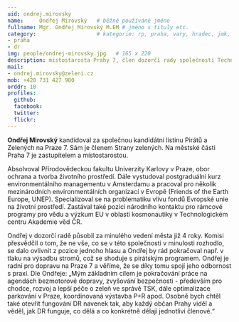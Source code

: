 ```yaml
---
uid: ondrej.mirovsky
name:     Ondřej Mirovský  	# běžně používáné jméno
fullname: Mgr. Ondřej Mirovský M.EM	# jméno s tituly etc.
category:                 	# kategorie: rp, praha, vary, hradec, jmk, senat
- praha
- dr
img: people/ondrej-mirovsky.jpg   # 165 x 220
description: místostarosta Prahy 7, člen dozorčí rady společnosti Technická správa komunikací, a.s..     	# kratký popis, max 160 znaků
mail:
- ondrej.mirovsky@zeleni.cz
mob: +420 731 427 980
orddr: 10
profiles:
  github:       
  facebook:    
  twitter: 		  
  flickr:		  
---
```


**Ondřej Mirovský** kandidoval za společnou kandidátní listinu Pirátů a Zelených na Praze 7. Sám je členem Strany zelených. Na městské části Praha 7 je zastupitelem a místostarostou. 

Absolvoval Přírodovědeckou fakultu Univerzity Karlovy v Praze, obor ochrana a tvorba životního prostředí. Dále vystudoval postgraduální kurz environmentálního managementu v Amsterdamu a pracoval pro několik mezinárodních environmentálních organizací v Evropě (Friends of the Earth Europe, UNEP). Specializoval se na problematiku vlivu fondů Evropské unie na životní prostředí. Zastával také pozici národního kontaktu pro rámcové programy pro vědu a výzkum EU v oblasti kosmonautiky v Technologickém centru Akademie věd ČR.

Ondřej v dozorčí radě působil za minulého vedení města již 4 roky. Komisi přesvědčil o tom, že ne vše, co se v této společnosti v minulosti rozhodlo, se dalo ovlivnit z pozice jednoho hlasu a Ondřej by rád pokračoval např. v tlaku na výsadbu stromů, což se shoduje s pirátským programem. Ondřej je radní pro dopravu na Praze 7 a věříme, že se díky tomu spojí jeho odbornost s praxí. Dle Ondřeje: „Mým základním cílem je pokračování práce na agendách bezmotorové dopravy, zvyšování bezpečnosti - především pro chodce, rozvoj a lepší péče o zeleň ve správě TSK, dále optimalizace parkování v Praze, koordinovaná výstavba P+R apod. Osobně bych chtěl také otevřít fungování DR navenek tak, aby každý občan Prahy viděl a věděl, jak DR funguje, co dělá a co konkrétně dělají jednotliví členové.“


